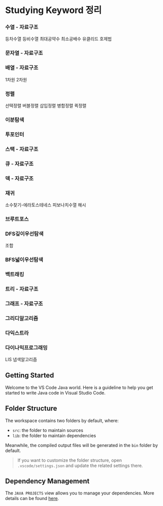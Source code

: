 # Studying Keyword 정리


### 수열                              - 자료구조

 등차수열
 등비수열
 최대공약수
 최소공배수
  유클리드 호제법
  
### 문자열                           - 자료구조

### 배열                              - 자료구조

 1차원
 2차원
 
### 정렬

 선택정렬
 버블정렬
 삽입정렬
 병합정렬
 퀵정렬
 
### 이분탐색

### 투포인터

### 스택                               - 자료구조

### 큐                                  - 자료구조

### 덱                                  - 자료구조

### 재귀

 소수찾기-에라토스테네스
 피보나치수열
 해시
 
### 브루트포스

### DFS깊이우선탐색

 조합
### BFS넓이우선탐색

### 백트래킹

### 트리                                - 자료구조

### 그래프                             - 자료구조

### 그리디알고리즘

### 다익스트라

### 다이나믹프로그래밍

 LIS
 냅색알고리즘







## Getting Started

Welcome to the VS Code Java world. Here is a guideline to help you get started to write Java code in Visual Studio Code.

## Folder Structure

The workspace contains two folders by default, where:

- `src`: the folder to maintain sources
- `lib`: the folder to maintain dependencies

Meanwhile, the compiled output files will be generated in the `bin` folder by default.

> If you want to customize the folder structure, open `.vscode/settings.json` and update the related settings there.

## Dependency Management

The `JAVA PROJECTS` view allows you to manage your dependencies. More details can be found [here](https://github.com/microsoft/vscode-java-dependency#manage-dependencies).

